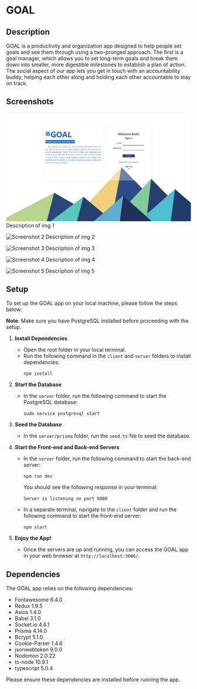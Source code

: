 # GOAL 

## Description

GOAL is a productivity and organization app designed to help people set goals and see them through using a two-pronged approach. The first is a goal manager, which allows you to set long-term goals and break them down into smaller, more digestible milestones to establish a plan of action. The social aspect of our app lets you get in touch with an accountability buddy, helping each other along and holding each other accountable to stay on track.

## Screenshots

![Screenshot 1](./documents/image/image1.jpg)
Description of img 1

![Screenshot 2](img2.png)
Description of img 2

![Screenshot 3](img3.png)
Description of img 3

![Screenshot 4](img4.png)
Description of img 4

![Screenshot 5](img5.png)
Description of img 5

## Setup

To set up the GOAL app on your local machine, please follow the steps below:

**Note**: Make sure you have PostgreSQL installed before proceeding with the setup.

1. **Install Dependencies**
   - Open the root folder in your local terminal.
   - Run the following command in the `client` and `server` folders to install dependencies:
     ```
     npm install
     ```

2. **Start the Database**
   - In the `server` folder, run the following command to start the PostgreSQL database:
     ```
     sudo service postgresql start
     ```

3. **Seed the Database**
   - In the `server/prisma` folder, run the `seed.ts` file to seed the database.

4. **Start the Front-end and Back-end Servers**
   - In the `server` folder, run the following command to start the back-end server:
     ```
     npm run dev
     ```
     You should see the following response in your terminal:
     ```
     Server is listening on port 6080
     ```
   - In a separate terminal, navigate to the `client` folder and run the following command to start the front-end server:
     ```
     npm start
     ```

5. **Enjoy the App!**
   - Once the servers are up and running, you can access the GOAL app in your web browser at `http://localhost:3006/`.

## Dependencies

The GOAL app relies on the following dependencies:

- Fontawesome 6.4.0
- Redux 1.9.5
- Axios 1.4.0
- Babel 3.1.0
- Socket.io 4.6.1
- Prisma 4.14.0
- Bcrypt 5.1.0
- Cookie-Parser 1.4.6
- jsonwebtoken 9.0.0
- Nodemon 2.0.22
- ts-node 10.9.1
- typescript 5.0.4

Please ensure these dependencies are installed before running the app.
